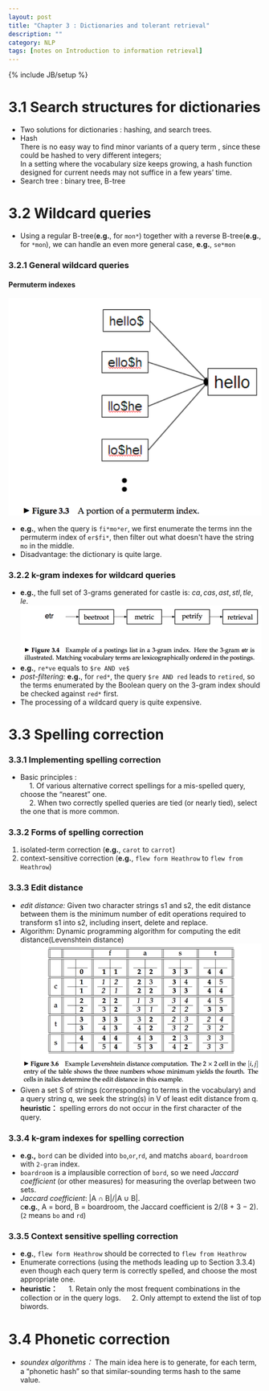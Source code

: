 ```yaml
---
layout: post
title: "Chapter 3 : Dictionaries and tolerant retrieval"
description: ""
category: NLP
tags: [notes on Introduction to information retrieval]
---
```

{% include JB/setup %}

# 3.1 Search structures for dictionaries
* Two solutions for dictionaries : hashing, and search trees.  
* Hash   
There is no easy way to find minor variants of a query term , since these could be hashed to very different integers;  
In a setting where the vocabulary size keeps growing, a hash function designed for current needs may not suffice in a few years’ time.  
* Search tree : binary tree, B-tree  

# 3.2 Wildcard queries
* Using a regular B-tree(**e.g.**, for `mon*`) together with a reverse B-tree(**e.g.**, for `*mon`), we can handle an even more general case, **e.g.**, `se*mon`  

### 3.2.1 General wildcard queries
#### Permuterm indexes
![refer to figure 3.3](../snapshot/5.png)
* **e.g.**, when the query is `fi*mo*er`, we first enumerate the terms inn the permuterm index of `er$fi*`, then filter out what doesn't have the string `mo` in the middle.  
* Disadvantage: the dictionary is quite large.  

### 3.2.2 k-gram indexes for wildcard queries
* **e.g.**, the full set of 3-grams generated for castle is: $ca, cas, ast, stl, tle, le$.  
![refer to figure 3.4](../snapshot/6.png)
* **e.g.**, `re*ve` equals to `$re AND ve$`  
* *post-filtering:* **e.g.**, for `red*`, the query `$re AND red` leads to `retired`, so the terms enumerated by the Boolean query on the 3-gram index should be checked against `red*` first.  
* The processing of a wildcard query is quite expensive.  

# 3.3 Spelling correction
### 3.3.1 Implementing spelling correction
* Basic principles :  
&emsp; 1. Of various alternative correct spellings for a mis-spelled query, choose the “nearest” one.   
&emsp; 2. When two correctly spelled queries are tied (or nearly tied), select the one that is more common.  

### 3.3.2 Forms of spelling correction
1. isolated-term correction (**e.g.**, `carot` to `carrot`)   
2. context-sensitive correction (**e.g.**, `flew form Heathrow` to `flew from Heathrow`)  

### 3.3.3 Edit distance
* *edit distance:* Given two character strings s1 and s2, the edit distance between them is the minimum number of edit operations required to transform s1 into s2, including insert, delete and replace.  
* Algorithm: Dynamic programming algorithm for computing the edit distance(Levenshtein distance)  
![refer to figure 3.6](../snapshot/7.png) 
* Given a set S of strings (corresponding to terms in the vocabulary) and a query string q, we seek the string(s) in V of least edit distance from q.  
**heuristic：** spelling errors do not occur in the first character of the query.  

### 3.3.4 k-gram indexes for spelling correction
* **e.g.,** `bord` can be divided into `bo`,`or`,`rd`, and matchs `aboard`, `boardroom` with `2-gram` index. 
* `boardroom` is a implausible correction of `bord`, so we need *Jaccard coefficient* (or other measures) for measuring the overlap between two sets.  
*  *Jaccard coefficient*: |A ∩ B|/|A ∪ B|.  
c**e.g.**, A = bord, B = boardroom, the Jaccard coefficient is 2/(8 + 3 − 2). (`2` means `bo` and `rd`)  

### 3.3.5 Context sensitive spelling correction
 * **e.g.**, `flew form Heathrow` should be corrected to `flew from Heathrow`  
 * Enumerate corrections (using the methods leading up to Section 3.3.4) even though each query term is correctly spelled, and choose the most appropriate one.  
 * **heuristic：** 
 &emsp; 1. Retain only the most frequent combinations in the collection or in the query logs.
 &emsp; 2. Only attempt to extend the list of top biwords.  
 
# 3.4 Phonetic correction
* *soundex algorithms：* The main idea here is to generate, for each term, a “phonetic hash” so that similar-sounding terms hash to the same value.   

